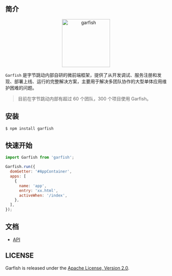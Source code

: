 ## 简介

<p align="center">
  <img src="http://sf3-ttcdn-tos.pstatp.com/obj/garfish/Garfish.png" width="150" alt="garfish" />
</p>

`Garfish` 是字节跳动内部自研的微前端框架，提供了从开发调试、服务注册和发现、部署上线、运行的完整解决方案，主要用于解决多团队协作的大型单体应用维护困难的问题。

> 目前在字节跳动内部有超过 60 个团队，300 个项目使用 Garfish。

## 安装

`$ npm install garfish`

## 快速开始

```js
import Garfish from 'garfish';

Garfish.run({
  domGetter: '#AppContainer',
  apps: [
    {
      name: 'app',
      entry: 'xx.html',
      activeWhen: '/index',
    },
  ],
});
```

## 文档

- [API](https://github.com/bytedance/garfish/wiki/API)

## LICENSE

Garfish is released under the [Apache License, Version 2.0](http://www.apache.org/licenses/LICENSE-2.0).
